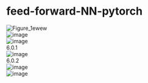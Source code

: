 # feed-forward-NN-pytorch  
![Figure_1ewew](https://github.com/bibasrairockz/feed-forward-NN-pytorch/assets/130794180/c3d4ef14-28e0-4bd6-b5c3-e37ff3f3767b)  
![image](https://github.com/bibasrairockz/feed-forward-NN-pytorch/assets/130794180/2127a9dd-0cd3-4f2d-ae09-481f5582ee43)  
![image](https://github.com/bibasrairockz/feed-forward-NN-pytorch/assets/130794180/c92184fb-0e24-418f-bd87-73f1139d2ab5)  
6.0.1  
![image](https://github.com/bibasrairockz/feed-forward-NN-pytorch/assets/130794180/e3d23409-bc55-4cbd-9528-014e93916644)  
6.0.2  
![image](https://github.com/bibasrairockz/feed-forward-NN-pytorch/assets/130794180/9cb9cab2-64ca-4e7b-94cb-55a28f1825b2)   
![image](https://github.com/bibasrairockz/feed-forward-NN-pytorch/assets/130794180/3fd1bcf6-6622-49f7-93d2-8daa7da6718c)  







